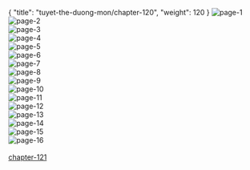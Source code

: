 { "title": "tuyet-the-duong-mon/chapter-120", "weight": 120 }
<img src="tuyet-the-duong-mon_0120_01-89bf03a82884a455cf3d0c5e7d6f4b5d.webp" alt="page-1" origin="http://1.bp.blogspot.com/-Q2y3gxUd_no/WcjjYpfe6wI/AAAAAAAAgKk/WOnDzttiy-YPlGLEVDRxsP0mgHo1z2blwCLcBGAs/s1600/1.jpg?imgmax=0"><br/>
<img src="tuyet-the-duong-mon_0120_02-d0fc6d99ee4d090f93c02dcf62cbe4f8.webp" alt="page-2" origin="http://1.bp.blogspot.com/-1Y5lKLzkYMI/WcjjUb1uh6I/AAAAAAAAgJk/TWLHuLeKBKMdMlrPYikva-7U0ekjOVriACLcBGAs/s1600/0003.jpg?imgmax=0"><br/>
<img src="tuyet-the-duong-mon_0120_03-f1d628c38613da9078b08d7ae4f2f0f3.webp" alt="page-3" origin="http://1.bp.blogspot.com/-LxQ79VAMzNk/WcjjUaWSn8I/AAAAAAAAgJo/gY4z0whvXXM-QGe8VWG9HlnuQA5jEwU_QCLcBGAs/s1600/0004.jpg?imgmax=0"><br/>
<img src="tuyet-the-duong-mon_0120_04-403a153e19b624fb693e85b8c610b2ae.webp" alt="page-4" origin="http://1.bp.blogspot.com/-bney_nBo68k/WcjjVAsqypI/AAAAAAAAgJw/ZV2MHCv8HB47IVrJhTH0SZldAFCy0_r1QCLcBGAs/s1600/0005.jpg?imgmax=0"><br/>
<img src="tuyet-the-duong-mon_0120_05-a06784d8a41b9a0cc2db38434141b520.webp" alt="page-5" origin="http://1.bp.blogspot.com/-JtgjkpauaGQ/WcjjVoTX1sI/AAAAAAAAgJ0/BwV70Z4XztkpYUOXR19iDXlFC8aOc87iQCLcBGAs/s1600/0006.jpg?imgmax=0"><br/>
<img src="tuyet-the-duong-mon_0120_06-92cf5cac23aba437de8f87a81ffd1425.webp" alt="page-6" origin="http://1.bp.blogspot.com/-S0KZmDNsSlw/WcjjVkm-CjI/AAAAAAAAgJ4/kztZaMK3n8gHx_QM_Zag4AlQ26PoxaCBgCLcBGAs/s1600/0007.jpg?imgmax=0"><br/>
<img src="tuyet-the-duong-mon_0120_07-d68181c6bddcd5c7c63fb380e65a7e31.webp" alt="page-7" origin="http://1.bp.blogspot.com/-6jF4akS1IAc/WcjjV4WPcjI/AAAAAAAAgJ8/ZdDGMoXXrHQTD6uK093_mXdZtJZmPmz6wCLcBGAs/s1600/0008.jpg?imgmax=0"><br/>
<img src="tuyet-the-duong-mon_0120_08-616849566a3cd0ca843d7d22bb788c06.webp" alt="page-8" origin="http://1.bp.blogspot.com/-IERqldNCsd8/WcjjWZDbt-I/AAAAAAAAgKA/VfyVz6Os6wQY7X8jg1H_ht2VQI5wuDa2ACLcBGAs/s1600/0009.jpg?imgmax=0"><br/>
<img src="tuyet-the-duong-mon_0120_09-b05f2d95072193642331da21a08813fa.webp" alt="page-9" origin="http://1.bp.blogspot.com/-tCijQUCw0OY/WcjjWS26ZPI/AAAAAAAAgKE/NqbauoPCs1UJj9imcONJTqt93h3ELs40QCLcBGAs/s1600/0010.jpg?imgmax=0"><br/>
<img src="tuyet-the-duong-mon_0120_10-8e613c8e8757ac89b1f7a9346169a7cd.webp" alt="page-10" origin="http://1.bp.blogspot.com/-zq2JcKY4Io8/WcjjW4tP-UI/AAAAAAAAgKI/nxcdlyLTmfAB-ucZFjtwXQv57s7k-wZYACLcBGAs/s1600/0011.jpg?imgmax=0"><br/>
<img src="tuyet-the-duong-mon_0120_11-838d332bbe6b118b1721d7cd495cebb6.webp" alt="page-11" origin="http://1.bp.blogspot.com/-CVAeNr5oU40/WcjjXBdhv1I/AAAAAAAAgKM/Kn-mRdcu4m45mg3ujah8Q21DIGEM0dqEACLcBGAs/s1600/0012.jpg?imgmax=0"><br/>
<img src="tuyet-the-duong-mon_0120_12-f82fcd494acd038a5354ddf368353b36.webp" alt="page-12" origin="http://1.bp.blogspot.com/-GXdX_idtf5E/WcjjXNK0pQI/AAAAAAAAgKQ/m69H_Aui6WwHT-FX8WgKEDW0LsBXhnDrwCLcBGAs/s1600/0013.jpg?imgmax=0"><br/>
<img src="tuyet-the-duong-mon_0120_13-280beb9be3c24a2d4dc232dfe9293230.webp" alt="page-13" origin="http://1.bp.blogspot.com/-w2oc5BerQ4c/WcjjXsK1esI/AAAAAAAAgKU/30SFzTgfiJ8vnx9fwvLRqIyvjyypd_iRgCLcBGAs/s1600/0014.jpg?imgmax=0"><br/>
<img src="tuyet-the-duong-mon_0120_14-1e8e1547dc672bd9bd14b676d44b1fa9.webp" alt="page-14" origin="http://1.bp.blogspot.com/-ojm0yasaVtU/WcjjX96WS0I/AAAAAAAAgKY/TRK701qPbZUjSi_WWb-vD6SGuY1eMhR5QCLcBGAs/s1600/0015.jpg?imgmax=0"><br/>
<img src="tuyet-the-duong-mon_0120_15-8c5ab4baefbaf2864f57806d7a80d899.webp" alt="page-15" origin="http://1.bp.blogspot.com/-AXqooVDDJrM/WcjjXwWbfGI/AAAAAAAAgKc/XxUrV_VIhVYQ7dZAYKg2ClBccWdsI4FLgCLcBGAs/s1600/0016.jpg?imgmax=0"><br/>
<img src="tuyet-the-duong-mon_0120_16-43246ce6f360f0f03fd48e8db38ccf85.webp" alt="page-16" origin="http://1.bp.blogspot.com/-Hqt8lcE2b-I/WcjjYds6jhI/AAAAAAAAgKg/ri5cmVaMuwElzOlHAbW64CasAL-5nkgNACLcBGAs/s1600/0017.jpg?imgmax=0"><br/>
<br/><a class="nextchap" href="/tuyet-the-duong-mon/chapter-121">chapter-121</a>
